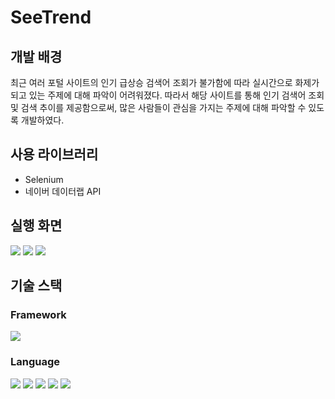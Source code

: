 # SeeTrend


## 개발 배경
최근 여러 포털 사이트의 인기 급상승 검색어 조회가 불가함에 따라 실시간으로 화제가 되고 있는 주제에 대해 파악이 어려워졌다.
따라서 해당 사이트를 통해 인기 검색어 조회 및 검색 추이를 제공함으로써, 많은 사람들이 관심을 가지는 주제에 대해 파악할 수 있도록 개발하였다.

## 사용 라이브러리
- Selenium
- 네이버 데이터랩 API


## 실행 화면
<img src="https://user-images.githubusercontent.com/71515740/188068205-9f6e340a-05d5-4fa7-865d-f4d0274f32a5.PNG">
<img src="https://user-images.githubusercontent.com/71515740/188068211-b393f1b5-63d3-4dd5-952e-675491f5b789.PNG">
<img src="https://user-images.githubusercontent.com/71515740/188068217-2ffb5592-dd09-4911-a2e1-262f787249bc.PNG">


## 기술 스택
### Framework
<div> 
  <img src="https://img.shields.io/badge/SpringBoot-6DB33F?style=for-the-badge&logo=SpringBoot&logoColor=white">
</div>

### Language
<div>
<img src="https://img.shields.io/badge/JAVA-007396?style=for-the-badge&logo=java&logoColor=white"> 
<img src="https://img.shields.io/badge/javascript-F7DF1E?style=for-the-badge&logo=javascript&logoColor=black"> 
<img src="https://img.shields.io/badge/html-E34F26?style=for-the-badge&logo=html5&logoColor=white">
<img src="https://img.shields.io/badge/css-1572B6?style=for-the-badge&logo=css3&logoColor=white">
<img src ="https://img.shields.io/badge/thymeleaf-006400?&style=for-the-badge&logo=thymeleaf&logoColor=white"/>
</div>
